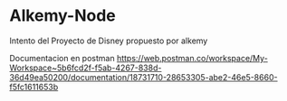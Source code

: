 # Alkemy-Node
Intento del Proyecto de Disney propuesto por alkemy

Documentacion en postman https://web.postman.co/workspace/My-Workspace~5b6fcd2f-f5ab-4267-838d-36d49ea50200/documentation/18731710-28653305-abe2-46e5-8660-f5fc1611653b

